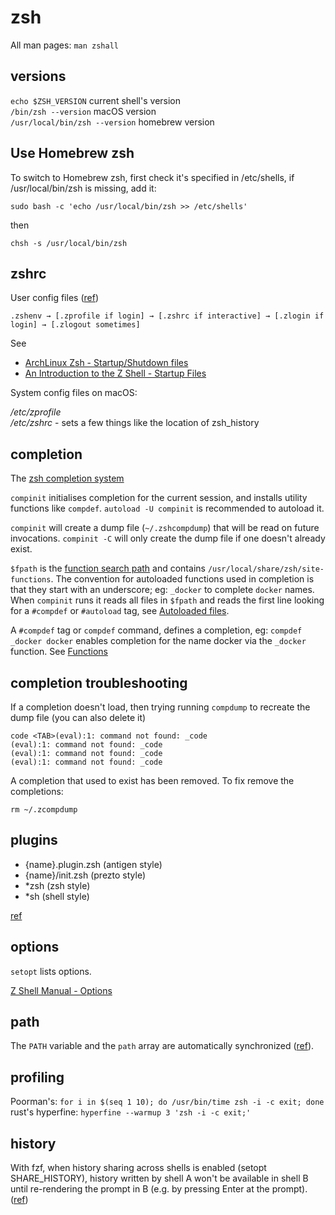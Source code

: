 # zsh

All man pages: `man zshall`

## versions

`echo $ZSH_VERSION` current shell's version  
`/bin/zsh --version` macOS version  
`/usr/local/bin/zsh --version` homebrew version

## Use Homebrew zsh

To switch to Homebrew zsh, first check it's specified in /etc/shells, if /usr/local/bin/zsh is missing, add it:

```
sudo bash -c 'echo /usr/local/bin/zsh >> /etc/shells'
```

then

```
chsh -s /usr/local/bin/zsh
```

## zshrc

User config files ([ref](https://unix.stackexchange.com/questions/71253/what-should-shouldnt-go-in-zshenv-zshrc-zlogin-zprofile-zlogout))

```
.zshenv → [.zprofile if login] → [.zshrc if interactive] → [.zlogin if login] → [.zlogout sometimes]
```

See

- [ArchLinux Zsh - Startup/Shutdown files](https://wiki.archlinux.org/index.php/Zsh#Startup/Shutdown_files)
- [An Introduction to the Z Shell - Startup Files](http://zsh.sourceforge.net/Intro/intro_3.html)

System config files on macOS:

_/etc/zprofile_  
_/etc/zshrc_ - sets a few things like the location of zsh_history

## completion

The [zsh completion system](http://zsh.sourceforge.net/Doc/Release/Completion-System.html)

`compinit` initialises completion for the current session, and installs utility functions like `compdef`. `autoload -U compinit` is recommended to autoload it.

`compinit` will create a dump file (`~/.zshcompdump`) that will be read on future invocations. `compinit -C` will only create the dump file if one doesn't already exist.

`$fpath` is the [function search path](http://zsh.sourceforge.net/Doc/Release/Functions.html) and contains `/usr/local/share/zsh/site-functions`. The convention for autoloaded functions used in completion is that they start with an underscore; eg: `_docker` to complete `docker` names. When `compinit` runs it reads all files in `$fpath` and reads the first line looking for a `#compdef` or `#autoload` tag, see [Autoloaded files](http://zsh.sourceforge.net/Doc/Release/Completion-System.html#Autoloaded-files).

A `#compdef` tag or `compdef` command, defines a completion, eg: `compdef _docker docker` enables completion for the name docker via the `_docker` function. See [Functions](http://zsh.sourceforge.net/Doc/Release/Completion-System.html#Functions-2)

## completion troubleshooting

If a completion doesn't load, then trying running `compdump` to recreate the dump file (you can also delete it)

```
code <TAB>(eval):1: command not found: _code
(eval):1: command not found: _code
(eval):1: command not found: _code
(eval):1: command not found: _code
```

A completion that used to exist has been removed.
To fix remove the completions:

```
rm ~/.zcompdump
```

## plugins

- {name}.plugin.zsh (antigen style)
- {name}/init.zsh (prezto style)
- \*zsh (zsh style)
- \*sh (shell style)

[ref](https://github.com/jedahan/zr/pull/29/files)

## options

`setopt` lists options.

[Z Shell Manual - Options](http://zsh.sourceforge.net/Doc/Release/Options.html)

## path

The `PATH` variable and the `path` array are automatically synchronized ([ref](https://wiki.archlinux.org/index.php/Zsh#Configuring_$PATH)).

## profiling

Poorman's: `for i in $(seq 1 10); do /usr/bin/time zsh -i -c exit; done`
rust's hyperfine: `hyperfine --warmup 3 'zsh -i -c exit;'`

## history

With fzf, when history sharing across shells is enabled (setopt SHARE_HISTORY), history written by shell A won't be available in shell B until re-rendering the prompt in B (e.g. by pressing Enter at the prompt). ([ref](https://github.com/junegunn/fzf/pull/2251))
